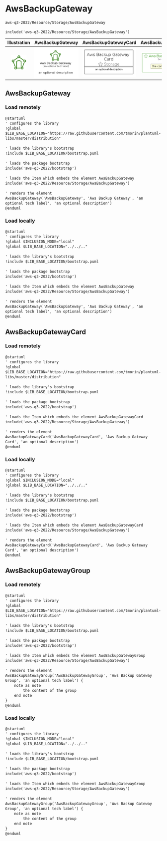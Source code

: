 # AwsBackupGateway


```text
aws-q3-2022/Resource/Storage/AwsBackupGateway
```

```text
include('aws-q3-2022/Resource/Storage/AwsBackupGateway')
```



| Illustration | AwsBackupGateway | AwsBackupGatewayCard | AwsBackupGatewayGroup |
| :---: | :---: | :---: | :---: |
| ![illustration for Illustration](../../../aws-q3-2022/Resource/Storage/AwsBackupGateway.png) | ![illustration for AwsBackupGateway](../../../aws-q3-2022/Resource/Storage/AwsBackupGateway.Local.png) | ![illustration for AwsBackupGatewayCard](../../../aws-q3-2022/Resource/Storage/AwsBackupGatewayCard.Local.png) | ![illustration for AwsBackupGatewayGroup](../../../aws-q3-2022/Resource/Storage/AwsBackupGatewayGroup.Local.png) |




## AwsBackupGateway

### Load remotely
```plantuml
@startuml
' configures the library
!global $LIB_BASE_LOCATION="https://raw.githubusercontent.com/tmorin/plantuml-libs/master/distribution"

' loads the library's bootstrap
!include $LIB_BASE_LOCATION/bootstrap.puml

' loads the package bootstrap
include('aws-q3-2022/bootstrap')

' loads the Item which embeds the element AwsBackupGateway
include('aws-q3-2022/Resource/Storage/AwsBackupGateway')

' renders the element
AwsBackupGateway('AwsBackupGateway', 'Aws Backup Gateway', 'an optional tech label', 'an optional description')
@enduml
```

### Load locally
```plantuml
@startuml
' configures the library
!global $INCLUSION_MODE="local"
!global $LIB_BASE_LOCATION="../../.."

' loads the library's bootstrap
!include $LIB_BASE_LOCATION/bootstrap.puml

' loads the package bootstrap
include('aws-q3-2022/bootstrap')

' loads the Item which embeds the element AwsBackupGateway
include('aws-q3-2022/Resource/Storage/AwsBackupGateway')

' renders the element
AwsBackupGateway('AwsBackupGateway', 'Aws Backup Gateway', 'an optional tech label', 'an optional description')
@enduml
```

## AwsBackupGatewayCard

### Load remotely
```plantuml
@startuml
' configures the library
!global $LIB_BASE_LOCATION="https://raw.githubusercontent.com/tmorin/plantuml-libs/master/distribution"

' loads the library's bootstrap
!include $LIB_BASE_LOCATION/bootstrap.puml

' loads the package bootstrap
include('aws-q3-2022/bootstrap')

' loads the Item which embeds the element AwsBackupGatewayCard
include('aws-q3-2022/Resource/Storage/AwsBackupGateway')

' renders the element
AwsBackupGatewayCard('AwsBackupGatewayCard', 'Aws Backup Gateway Card', 'an optional description')
@enduml
```

### Load locally
```plantuml
@startuml
' configures the library
!global $INCLUSION_MODE="local"
!global $LIB_BASE_LOCATION="../../.."

' loads the library's bootstrap
!include $LIB_BASE_LOCATION/bootstrap.puml

' loads the package bootstrap
include('aws-q3-2022/bootstrap')

' loads the Item which embeds the element AwsBackupGatewayCard
include('aws-q3-2022/Resource/Storage/AwsBackupGateway')

' renders the element
AwsBackupGatewayCard('AwsBackupGatewayCard', 'Aws Backup Gateway Card', 'an optional description')
@enduml
```

## AwsBackupGatewayGroup

### Load remotely
```plantuml
@startuml
' configures the library
!global $LIB_BASE_LOCATION="https://raw.githubusercontent.com/tmorin/plantuml-libs/master/distribution"

' loads the library's bootstrap
!include $LIB_BASE_LOCATION/bootstrap.puml

' loads the package bootstrap
include('aws-q3-2022/bootstrap')

' loads the Item which embeds the element AwsBackupGatewayGroup
include('aws-q3-2022/Resource/Storage/AwsBackupGateway')

' renders the element
AwsBackupGatewayGroup('AwsBackupGatewayGroup', 'Aws Backup Gateway Group', 'an optional tech label') {
    note as note
        the content of the group
    end note
}
@enduml
```

### Load locally
```plantuml
@startuml
' configures the library
!global $INCLUSION_MODE="local"
!global $LIB_BASE_LOCATION="../../.."

' loads the library's bootstrap
!include $LIB_BASE_LOCATION/bootstrap.puml

' loads the package bootstrap
include('aws-q3-2022/bootstrap')

' loads the Item which embeds the element AwsBackupGatewayGroup
include('aws-q3-2022/Resource/Storage/AwsBackupGateway')

' renders the element
AwsBackupGatewayGroup('AwsBackupGatewayGroup', 'Aws Backup Gateway Group', 'an optional tech label') {
    note as note
        the content of the group
    end note
}
@enduml
```

